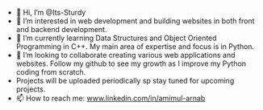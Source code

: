 - 👋 Hi, I’m @Its-Sturdy
- 👀 I’m interested in web development and building websites in both front and backend development.
- 🌱 I’m currently learning Data Structures and Object Oriented Programming in C++. My main area of expertise and focus is in Python. 
- 💞️ I’m looking to collaborate creating various web applications and websites. Follow my github to see my growth as I improve my Python coding from scratch. 
- Projects will be uploaded periodically sp stay tuned for upcoming projects.
- 📫 How to reach me: www.linkedin.com/in/amimul-arnab


<!---
Its-Sturdy/Its-Sturdy is a ✨ special ✨ repository because its `README.md` (this file) appears on your GitHub profile.
You can click the Preview link to take a look at your changes.
--->
